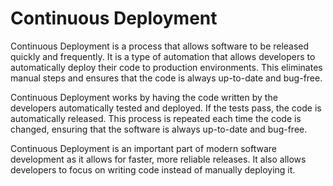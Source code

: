 # Continuous Deployment

Continuous Deployment is a process that allows software to be released quickly and frequently. It is a type of automation that allows developers to automatically deploy their code to production environments. This eliminates manual steps and ensures that the code is always up-to-date and bug-free.

Continuous Deployment works by having the code written by the developers automatically tested and deployed. If the tests pass, the code is automatically released. This process is repeated each time the code is changed, ensuring that the software is always up-to-date and bug-free.

Continuous Deployment is an important part of modern software development as it allows for faster, more reliable releases. It also allows developers to focus on writing code instead of manually deploying it.
